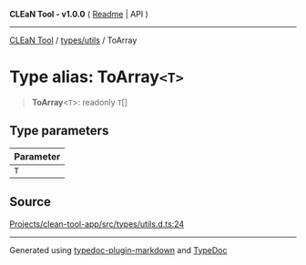 **CLEaN Tool - v1.0.0** ( [Readme](../../../README.md) \| API )

***

[CLEaN Tool](../../../modules.md) / [types/utils](../README.md) / ToArray

# Type alias: ToArray`<T>`

> **ToArray**\<`T`\>: readonly `T`[]

## Type parameters

| Parameter |
| :------ |
| `T` |

## Source

[Projects/clean-tool-app/src/types/utils.d.ts:24](https://github.com/yuckyh/clean-tool-app/)

***

Generated using [typedoc-plugin-markdown](https://www.npmjs.com/package/typedoc-plugin-markdown) and [TypeDoc](https://typedoc.org/)
